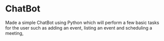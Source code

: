 # ChatBot
Made a simple ChatBot using Python which will perform a few basic tasks for the user such as adding an event, listing an event and scheduling a meeting,
